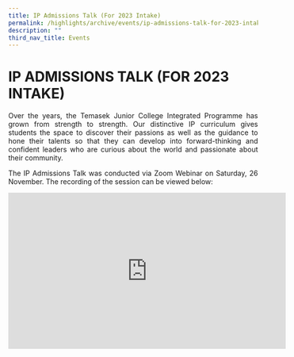```yaml
---
title: IP Admissions Talk (For 2023 Intake)
permalink: /highlights/archive/events/ip-admissions-talk-for-2023-intake/
description: ""
third_nav_title: Events
---
```

# IP ADMISSIONS TALK (FOR 2023 INTAKE)

<p style="text-align: justify;">Over the years, the Temasek Junior College Integrated Programme has grown from strength to strength. Our distinctive IP curriculum gives students the space to discover their passions as well as the guidance to hone their talents so that they can develop into forward-thinking and confident leaders who are curious about the world and passionate about their community.</p>

<p style="text-align: justify;">The IP Admissions Talk was conducted via Zoom Webinar on Saturday, 26 November. The recording of the session can be viewed below:</p>

<iframe width="560" height="315" src="https://www.youtube.com/embed/4tXyCtf_ZNE" title="IP1 Admissions Talk" frameborder="0" allow="accelerometer; autoplay; clipboard-write; encrypted-media; gyroscope; picture-in-picture" allowfullscreen></iframe>